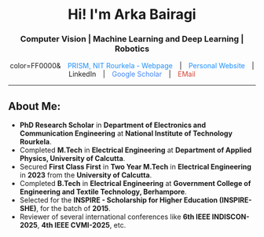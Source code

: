 <h1 align="center">Hi! I'm Arka Bairagi</h1>
<h3 align="center"> Computer Vision | Machine Learning and Deep Learning | Robotics</h3>

<p align="center">
  
  <p align="center"> color=FF0000&
  <a href="https://https://prism-nitrkl.github.io/" target="_blank" rel="noopener noreferrer" style="margin: 0 10px; text-decoration: none; color: #1E90FF;">
    PRISM, NIT Rourkela - Webpage
  </a> |
    
  <a href="https://arkabairagi.github.io/" target="_blank" rel="noopener noreferrer" style="margin: 0 10px; text-decoration: none; color: #1E90FF;">
    Personal Website
  </a> | 

  <a href="https://www.linkedin.com/in/arka-bairagi-01a087159/" target="_blank" rel="noopener noreferrer" style="margin: 0 10px; display: inline-flex; align-items: center; text-decoration: none;">
    LinkedIn
  </a> | 

  <a href="https://scholar.google.com/citations?user=eXua6SwAAAAJ&hl=en&oi=ao" target="_blank" rel="noopener noreferrer" style="margin: 0 10px; text-decoration: none; color: #4285F4;">
    Google Scholar
  </a> | 

  <a href="mailto:arka.b2408@gmail.com" target="_blank" rel="noopener noreferrer" style="margin: 0 10px; text-decoration: none; color: #D44638;">
    EMail
  </a>
</p>

<p align="center">
  <!-- <img src="https://readme-typing-svg.herokuapp.com?font=Fira+Code&weight=500&size=22&pause=1000&color=FF0000&center=true&vCenter=true&width=1000&lines=Restoring+what+the+eye+can’t+see%2C+with+what+the+mind+can+teach.&repeat=false" alt="Animated typing SVG" />
</p> -->




---

## About Me:
- **PhD Research Scholar** in **Department of Electronics and Communication Engineering** at **National Institute of Technology Rourkela**.
- Completed **M.Tech** in **Electrical Engineering** at **Department of Applied Physics, University of Calcutta**.
- Secured **First Class First** in **Two Year M.Tech** in **Electrical Engineering** in **2023** from the **University of Calcutta**.
- Completed **B.Tech** in **Electrical Engineering** at **Government College of Engineering and Textile Technology, Berhampore**.
- Selected for the **INSPIRE - Scholarship for Higher Education (INSPIRE-SHE)**, for the batch of **2015**.
- Reviewer of several international conferences like **6th IEEE INDISCON-2025**, **4th IEEE CVMI-2025**, etc.
